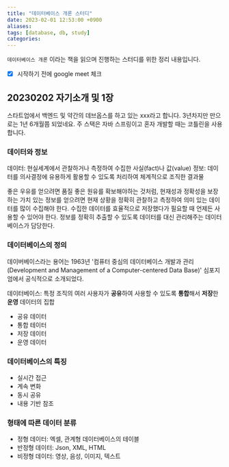 ```yaml
---
title: "데이터베이스 개론 스터디"
date: 2023-02-01 12:53:00 +0900
aliases: 
tags: [database, db, study]
categories: 
---
```


`데이터베이스 개론` 이라는 책을 읽으며 진행하는 스터디를 위한 정리 내용입니다.

- [x] 시작하기 전에 google meet 체크

## 20230202 자기소개 및 1장

스타트업에서 백엔드 및 약간의 데브옵스를 하고 있는 xxx라고 합니다. 3년차지만 만으로는 1년 6개월쯤 되었네요. 주 스택은 자바 스프링이고 혼자 개발할 때는 코틀린을 사용합니다.

### 데이터와 정보

데이터: 현실세계에서 관찰하거나 측정하여 수집한 사실(fact)나 값(value)
정보: 데이터를 의사결정에 유용하게 활용할 수 있도록 처리하여 체계적으로 조직한 결과물

좋은 우유를 얻으려면 품질 좋은 원유를 확보해야하는 것처럼, 현재성과 정확성을 보장하는 가치 있는 정보를 얻으려면 현재 상황을 정확히 관찰하고 측정하여 의미 있는 데이터를 많이 수집해야 한다. 수집한 데이터를 효율적으로 저장했다가 필요할 때 언제든 사용할 수 있어야 한다. 정보를 정확히 추출할 수 있도록 데이터를 대신 관리해주는 데이터베이스가 담당한다.

### 데이터베이스의 정의

데이버베이스라는 용어는 1963년 '컴퓨터 중심의 데이터베이스 개발과 관리(Development and Management of a Computer-centered Data Base)' 심포지엄에서 공식적으로 소개되었다.

데이터베이스: 특정 조직의 여러 사용자가 **공유**하여 사용할 수 있도록 **통합**해서 **저장**한 **운영** 데이터의 집합

- 공유 데이터
- 통합 테이터
- 저장 데이터
- 운영 데이터

### 데이터베이스의 특징

- 실시간 접근
- 계속 변화
- 동시 공유
- 내용 기반 참조

### 형태에 따른 데이터 분류

- 정형 데이터: 엑셀, 관계형 데이터베이스의 테이블
- 반정형 데이터: Json, XML, HTML
- 비정형 데이터: 영상, 음성, 이미지, 텍스트
